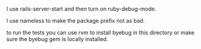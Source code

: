 I use rails-server-start and then turn on ruby-debug-mode.

I use nameless to make the package prefix not as bad.


to run the tests you can use rvm to install byebug in this directory or make sure the byebug gem is locally installed.